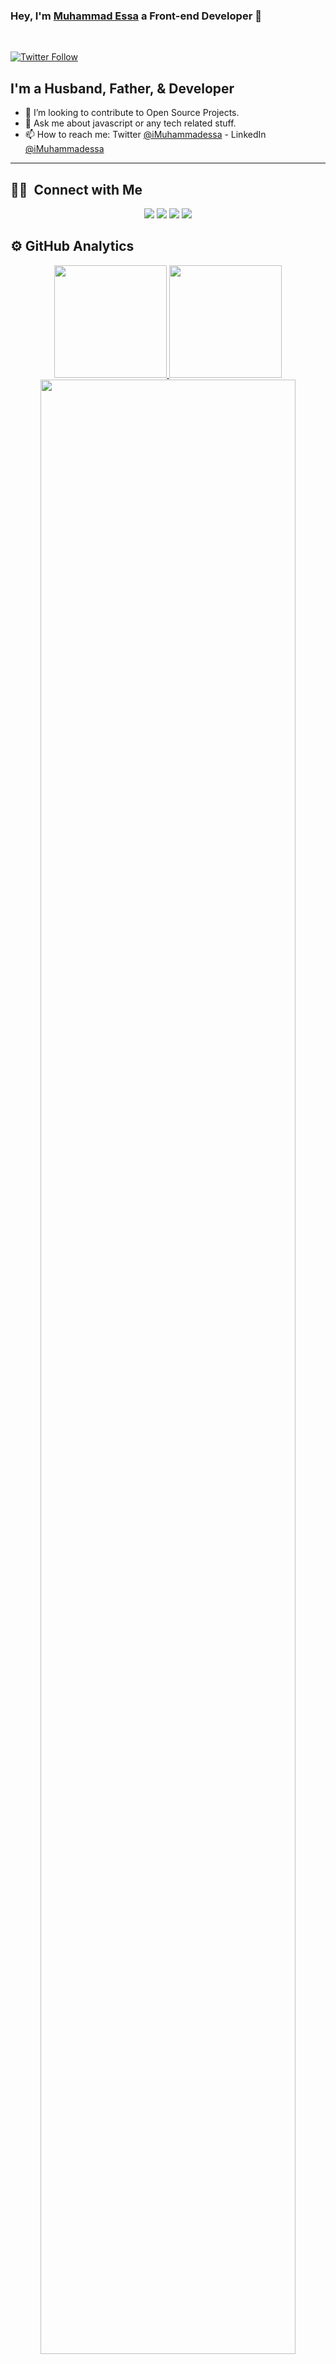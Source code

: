 ### Hey, I'm [Muhammad Essa][website] a Front-end Developer 👋

<br />

[![Twitter Follow](https://img.shields.io/twitter/follow/iMuhammadessa?color=1DA1F2&logo=twitter&style=for-the-badge)](https://twitter.com/intent/follow?original_referer=https%3A%2F%2Fgithub.com%2FcodeSTACKr&screen_name=imuhammadessa)

## I'm a Husband, Father, & Developer

- 👯 I’m looking to contribute to Open Source Projects.
- 💬 Ask me about javascript or any tech related stuff.
- 📫 How to reach me: Twitter [@iMuhammadessa](https://twitter.com/imuhammadessa) - LinkedIn [@iMuhammadessa](https://www.linkedin.com/in/imuhammadessa/)
___

## 🤝🏻 &nbsp;Connect with Me

<p align="center">
<a href="https://linkedin.com/in/imuhammadessa"><img src="https://img.shields.io/badge/-Muhammad%20Essa-0077B5?style=flat&logo=Linkedin&logoColor=white"/></a>
<a href="mailto:imuhammadessa@gmail.com"><img src="https://img.shields.io/badge/-imuhammadessa@gmail.com-D14836?style=flat&logo=Gmail&logoColor=white"/></a>
<a href="https://instagram.com/imuhammadessa"><img src="https://img.shields.io/badge/-@imuhammadessa-E4405F?style=flat&logo=Instagram&logoColor=white"/></a>
<a href="https://facebook.com/imuhammadessa"><img src="https://img.shields.io/badge/-@imuhammadessa-1877F2?style=flat&logo=Facebook&logoColor=white"/></a>

<br>
<h2>⚙️ GitHub Analytics</h2>


<p align="center">
<a href="https://github.com/imuhammadessa">
  <img height="180em" src="https://github-readme-stats.vercel.app/api?username=imuhammadessa&show_icons=true&theme=algolia&include_all_commits=true&count_private=true"/>
  <img height="180em" src="https://github-readme-stats-eight-theta.vercel.app/api/top-langs/?username=imuhammadessa&layout=compact&langs_count=8&theme=algolia"/>
</a>
  <img width="90%" src="https://github-readme-streak-stats.herokuapp.com/?user=imuhammadessa&show_icons=true&locale=en&layout=demo&theme=merko&hide_border=true" />
</p>
</p>

---

[website]: https://twitter.com/imuhammadess
